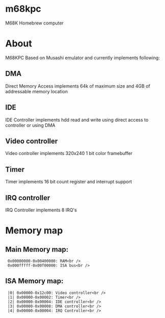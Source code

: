 # m68kpc
 M68K Homebrew computer
# About
  M68KPC Based on Musashi emulator and currently implements following:
 ## DMA
  Direct Memory Access implements 64k of maximum size and 4GB of addressable memory location
 ## IDE
  IDE Controller implements hdd read and write using direct access to controller or using DMA
 ## Video controller
  Video controller implements 320x240 1 bit color framebuffer
 ## Timer
  Timer implements 16 bit count register and interrupt support
 ## IRQ controller
  IRQ Controller implements 8 IRQ's

# Memory map
 ## Main Memory map:
 ```
  0x00000000-0x00400000: RAM<br />
  0x000fffff-0x00f00000: ISA bus<br />
 ```
 ## ISA Memory map:
 ```
  |0| 0x00000-0x12c00: Video controller<br />
  |1| 0x00000-0x00002: Timer<br />
  |2| 0x00000-0x00004: IDE controller<br />
  |3| 0x00000-0x00008: DMA controller<br />
  |4| 0x00000-0x00004: IRQ Controller<br />
 ```
